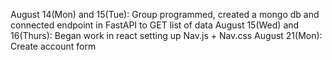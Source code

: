 August 14(Mon) and 15(Tue): Group programmed, created a mongo db and connected endpoint in FastAPI to GET list of data
August 15(Wed) and 16(Thurs): Began work in react setting up Nav.js + Nav.css
August 21(Mon): Create account form
